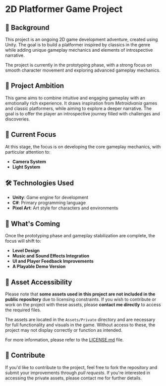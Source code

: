 # 2D Platformer Game Project

## 🌟 Background

This project is an ongoing 2D game development adventure, created using Unity. The goal is to build a platformer inspired by classics in the genre while adding unique gameplay mechanics and elements of introspective narrative.

The project is currently in the prototyping phase, with a strong focus on smooth character movement and exploring advanced gameplay mechanics.

## 🚀 Project Ambition

This game aims to combine intuitive and engaging gameplay with an emotionally rich experience. It draws inspiration from *Metroidvania* games and classic platformers, while aiming to explore a deeper narrative. The goal is to offer the player an introspective journey filled with challenges and discoveries.

## 🎯 Current Focus

At this stage, the focus is on developing the core gameplay mechanics, with particular attention to:

- **Camera System**
- **Light System**

## 🛠️ Technologies Used

- **Unity**: Game engine for development
- **C#**: Primary programming language
- **Pixel Art**: Art style for characters and environments

## 🔮 What's Coming

Once the prototyping phase and gameplay stabilization are complete, the focus will shift to:
- **Level Design**
- **Music and Sound Effects Integration**
- **UI and Player Feedback Improvements**
- **A Playable Demo Version**

## 📁 Asset Accessibility

Please note that **some assets used in this project are not included in the public repository** due to licensing constraints. If you wish to contribute or work on the project with these assets, please **contact me directly** to access the required files.

The assets are located in the `Assets/Private` directory and are necessary for full functionality and visuals in the game. Without access to these, the project may not display correctly or function as intended.

For more information, please refer to the [LICENSE.md](./LICENSE.md) file.

## 🤝 Contribute

If you'd like to contribute to the project, feel free to fork the repository and submit your improvements through *pull requests*. If you're interested in accessing the private assets, please contact me for further details.
